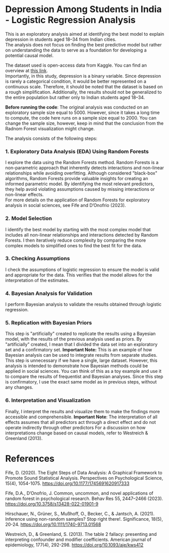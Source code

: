 # Depression Among Students in India - Logistic Regression Analysis

This is an exploratory analysis aimed at identifying the best model to explain depression in students aged 18–34 from Indian cities.  
The analysis does not focus on finding the best predictive model but rather on understanding the data to serve as a foundation for developing a potential causal model. 

The dataset used is open-access data from Kaggle. You can find an overview at [this link](https://www.kaggle.com/datasets/hopesb/student-depression-dataset).  
Importantly, in this study, depression is a binary variable. Since depression is rarely a categorical condition, it would be better represented on a continuous scale. Therefore, it should be noted that the dataset is based on a rough simplification. Additionally, the results should not be generalized to the entire population but rather only to Indian students aged 18–34. 

**Before running the code**: The original analysis was conducted on an exploratory sample size equal to 5000. However, since it takes a long time to compute, the code here runs on a sample size equal to 2000. You can change the sample size, however, keep in mind that the conclusion from the Radnom Forest visualization might change. 

The analysis consists of the following steps:

### **1. Exploratory Data Analysis (EDA) Using Random Forests**
I explore the data using the Random Forests method. Random Forests is a non-parametric approach that inherently detects interactions and non-linear relationships while avoiding overfitting. Although considered "black-box" algorithms, Random Forests provide valuable insights for creating an informed parametric model. By identifying the most relevant predictors, they help avoid violating assumptions caused by missing interactions or non-linear effects.  
For more details on the application of Random Forests for exploratory analysis in social sciences, see Fife and D’Onofrio (2023).

### **2. Model Selection**
I identify the best model by starting with the most complex model that includes all non-linear relationships and interactions detected by Random Forests. I then iteratively reduce complexity by comparing the more complex models to simplified ones to find the best fit for the data.

### **3. Checking Assumptions**
I check the assumptions of logistic regression to ensure the model is valid and appropriate for the data. This verifies that the model allows for the interpretation of the estimates.

### **4. Bayesian Analysis for Validation**
I perform Bayesian analysis to validate the results obtained through logistic regression.

### **5. Replication with Bayesian Priors**
This step is "artificially" created to replicate the results using a Bayesian model, with the results of the previous analysis used as priors.  By "artificially" created, I mean that I divided the data set into an exploratory set and a confirmatory set. 
**Important Note:** This is an example of how Bayesian analysis can be used to integrate results from separate studies. This step is unnecessary if we have a single, large dataset. However, this analysis is intended to demonstrate how Bayesian methods could be applied in social sciences. You can think of this as a toy example and use it to compare the results of frequentist and Bayesian analyses. Since this step is confirmatory, I use the exact same model as in previous steps, without any changes.

### **6. Interpretation and Visualization**
Finally, I interpret the results and visualize them to make the findings more accessible and comprehensible.
**Important Note**: The interpretation of all effects assumes that all predictors act through a direct effect and do not operate indirectly through other predictors For a discussion on how interpretations change based on causal models, refer to Westreich & Greenland (2013).

# References

Fife, D. (2020). The Eight Steps of Data Analysis: A Graphical Framework to Promote Sound Statistical Analysis. Perspectives on Psychological Science, 15(4), 1054-1075. https://doi.org/10.1177/1745691620917333

Fife, D.A., D’Onofrio, J. Common, uncommon, and novel applications of random forest in psychological research. Behav Res 55, 2447–2466 (2023). https://doi.org/10.3758/s13428-022-01901-9

Hirschauer, N., Grüner, S., Mußhoff, O., Becker, C., & Jantsch, A. (2021). Inference using non-random samples? Stop right there!. Significance, 18(5), 20-24. https://doi.org/10.1111/1740-9713.01568

Westreich, D., & Greenland, S. (2013). The table 2 fallacy: presenting and interpreting confounder and modifier coefficients. American journal of epidemiology, 177(4), 292-298. https://doi.org/10.1093/aje/kws412

